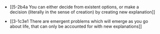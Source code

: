 - [[5-2b4a You can either decide from existent options, or make a decision (literally in the sense of creation) by creating new explanation]]

- [[3-1c3e1 There are emergent problems which will emerge as you go about life, that can only be accounted for with new explanations]]
